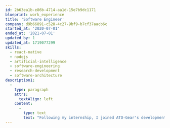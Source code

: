 ```yaml
---
id: 2b63ea1b-e86b-4714-aa1d-15e7b9dc1171
blueprint: work_experience
title: 'Software Engineer'
company: d9b66891-c528-4c27-9bf9-b7cf37aacb6c
started_at: '2020-07-01'
ended_at: '2021-07-01'
updated_by: 1
updated_at: 1719077299
skills:
  - react-native
  - nodejs
  - artificial-intelligence
  - software-engineering
  - research-development
  - software-architecture
description1:
  -
    type: paragraph
    attrs:
      textAlign: left
    content:
      -
        type: text
        text: "Following my internship, I joined ATO-Gear's development team as a Software Engineer. In this role, I contributed to application development using React-Native and Node.js, enhancing the functionality and user experience of the Arion App. I focused particularly on developing audio and feedback features, ensuring that the app provided real-time, actionable insights to users. My work helped in advancing the app's capabilities, making it a more effective tool for runners seeking personalized advice and feedback."
---
```

